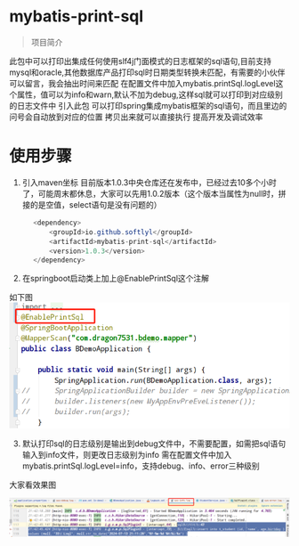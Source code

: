# mybatis-print-sql
> 项目简介

此包中可以打印出集成任何使用slf4j门面模式的日志框架的sql语句,目前支持mysql和oracle,其他数据库产品打印sql时日期类型转换未匹配，有需要的小伙伴可以留言，我会抽出时间来匹配 在配置文件中加入mybatis.printSql.logLevel这个属性，值可以为info和warn,默认不加为debug,这样sql就可以打印到对应级别的日志文件中 引入此包 可以打印spring集成mybatis框架的sql语句，而且里边的问号会自动放到对应的位置 拷贝出来就可以直接执行 提高开发及调试效率

# 使用步骤

1. 引入maven坐标 目前版本1.0.3中央仓库还在发布中，已经过去10多个小时了，可能周末都休息，大家可以先用1.0.2版本（这个版本当属性为null时，拼接的是空值，select语句是没有问题的）
  
  ```java
  		<dependency>
  			<groupId>io.github.softlyl</groupId>
  			<artifactId>mybatis-print-sql</artifactId>
  			<version>1.0.3</version>
  		</dependency>
  ```
  
2. 在springboot启动类上加上@EnablePrintSql这个注解
  
  如下图![](https://raw.githubusercontent.com/softlyl/java-Concurrent/master/2024-07-14-15-31-46-image.png)
  
3. 默认打印sql的日志级别是输出到debug文件中，不需要配置，如需把sql语句输入到info文件，则更改日志级别为info 需在配置文件中加入mybatis.printSql.logLevel=info，支持debug、info、error三种级别
  
  大家看效果图
  
  ![](https://raw.githubusercontent.com/softlyl/java-Concurrent/master/2024-07-14-15-39-49-image.png)
